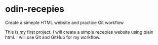 # odin-recepies

Create a simeple HTML website and practice Git workflow

This is my first project. I will create a simple recepies website using plain html. I will use Git and GitHub for my workflow.
